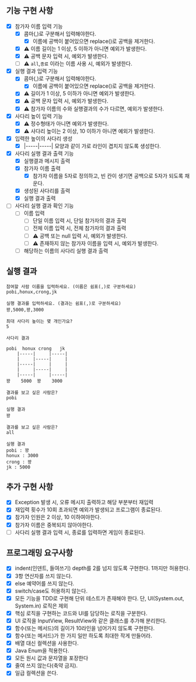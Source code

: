## 기능 구현 사항
- [x] 참가자 이름 입력 기능
  - [x] 콤마(,)로 구분해서 입력해야한다.
    - [x] 이름에 공백이 붙어있으면 replace()로 공백을 제거한다.
  - [x] ⚠️ 이름 길이는 1 이상, 5 이하가 아니면 예외가 발생한다.
  - [x] ⚠️ 공백 문자 입력 시, 예외가 발생한다.
  - [ ] ⚠️ `all`,`종료` 이라는 이름 사용 시, 예외가 발생한다.

- [x] 실행 결과 입력 기능
  - [x] 콤마(,)로 구분해서 입력해야한다.
    - [x] 이름에 공백이 붙어있으면 replace()로 공백을 제거한다.
  - [x] ⚠️ 길이가 1 이상, 5 이하가 아니면 예외가 발생한다.
  - [x] ⚠️ 공백 문자 입력 시, 예외가 발생한다.
  - [x] ⚠️ 참가자 이름의 수와 실행결과의 수가 다르면, 예외가 발생한다.

- [x] 사다리 높이 입력 기능
  - [x] ⚠️ 정수형태가 아니면 예외가 발생한다.
  - [x] ⚠️ 사다리 높이는 2 이상, 10 이하가 아니면 예외가 발생한다.

- [x] 입력한 높이의 사다리 생성
    - [x] |-----|-----| 모양과 같이 가로 라인이 겹치지 않도록 생성한다.

- [x] 사다리 실행 결과 출력 기능
  - [x] 실행결과 메시지 출력
  - [x] 참가자 이름 출력
    - [x] 참가자 이름을 5자로 정의하고, 빈 칸이 생기면 공백으로 5자가 되도록 채운다.
  - [x] 생성된 사다리를 출력
  - [x] 실행 결과 출력

- [ ] 사다리 실행 결과 확인 기능
  - [ ] 이름 입력
    - [ ] 단일 이름 입력 시, 단일 참가자의 결과 출력
    - [ ] 전체 이름 입력 시, 전체 참가자의 결과 출력
    - [ ] ⚠️ 공백 또는 null 입력 시, 예외가 발생한다.
    - [ ] ⚠️ 존재하지 않는 참가자 이름을 입력 시, 예외가 발생한다.
  - [ ] 해당하는 이름의 사다리 실행 결과 출력

## 실행 결과
```
참여할 사람 이름을 입력하세요. (이름은 쉼표(,)로 구분하세요)
pobi,honux,crong,jk

실행 결과를 입력하세요. (결과는 쉼표(,)로 구분하세요)
꽝,5000,꽝,3000

최대 사다리 높이는 몇 개인가요?
5

사다리 결과

pobi  honux crong   jk
    |-----|     |-----|
    |     |-----|     |
    |-----|     |     |
    |     |-----|     |
    |-----|     |-----|
꽝    5000  꽝    3000

결과를 보고 싶은 사람은?
pobi

실행 결과
꽝

결과를 보고 싶은 사람은?
all

실행 결과
pobi : 꽝
honux : 3000
crong : 꽝
jk : 5000
```


## 추가 구현 사항
- [x] Exception 발생 시, 오류 메시지 출력하고 해당 부분부터 재입력
- [x] 재입력 횟수가 10회 초과되면 예외가 발생되고 프로그램이 종료된다.
- [x] 참가자 인원은 2 이상, 10 이하여야한다.
- [x] 참가자 이름은 중복되지 않아야한다.
- [ ] 사다리 실행 결과 입력 시, 종료를 입력하면 게임이 종료된다. 

## 프로그래밍 요구사항
- [x] indent(인덴트, 들여쓰기) depth를 2를 넘지 않도록 구현한다. 1까지만 허용한다.
- [x] 3항 연산자를 쓰지 않는다.
- [x] else 예약어를 쓰지 않는다.
- [x] switch/case도 허용하지 않는다.
- [x] 모든 기능을 TDD로 구현해 단위 테스트가 존재해야 한다. 단, UI(System.out, System.in) 로직은 제외
- [x] 핵심 로직을 구현하는 코드와 UI를 담당하는 로직을 구분한다.
- [x] UI 로직을 InputView, ResultView와 같은 클래스를 추가해 분리한다.
- [x] 함수(또는 메서드)의 길이가 10라인을 넘어가지 않도록 구현한다.
- [x] 함수(또는 메서드)가 한 가지 일만 하도록 최대한 작게 만들어라.
- [x] 배열 대신 컬렉션을 사용한다.
- [x] Java Enum을 적용한다.
- [x] 모든 원시 값과 문자열을 포장한다
- [x] 줄여 쓰지 않는다(축약 금지).
- [x] 일급 컬렉션을 쓴다.
